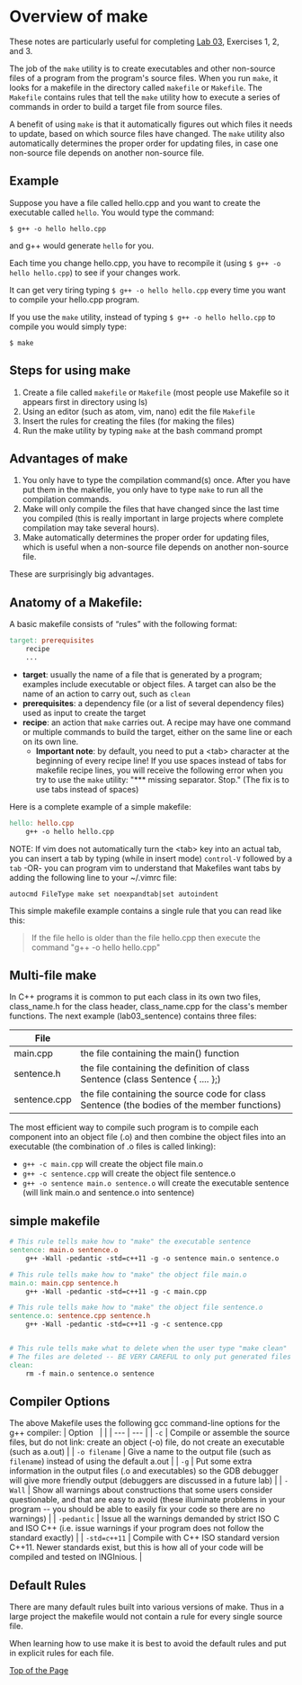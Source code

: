 # Overview of make

These notes are particularly useful for completing [Lab 03](https://github.com/shelleywong/CSCI211-Course-Materials/blob/main/Labs/lab03.md), Exercises 1, 2, and 3.<br>

The job of the `make` utility is to create executables and other non-source files of a program from the program's source files. When you run `make`, it looks for a makefile in the directory called `makefile` or `Makefile`. The `Makefile` contains rules that tell the `make` utility how to execute a series of commands in order to build a target file from source files.<br>

A benefit of using `make` is that it automatically figures out which files it needs to update, based on which source files have changed. The `make` utility also automatically determines the proper order for updating files, in case one non-source file depends on another non-source file.

## Example
Suppose you have a file called hello.cpp and you want to create the executable called `hello`. You would type the command:
```
$ g++ -o hello hello.cpp
```
and g++ would generate `hello` for you.<br>

Each time you change hello.cpp, you have to recompile it (using `$ g++ -o hello hello.cpp`) to see if your changes work.<br>

It can get very tiring typing `$ g++ -o hello hello.cpp` every time you want to compile your hello.cpp program.<br>

If you use the `make` utility, instead of typing `$ g++ -o hello hello.cpp` to compile you would simply type:
```
$ make
```

## Steps for using make

1. Create a file called `makefile` or `Makefile` (most people use Makefile so it appears first in directory using ls)
2. Using an editor (such as atom, vim, nano) edit the file `Makefile`
3. Insert the rules for creating the files (for making the files)
4. Run the make utility by typing `make` at the bash command prompt

## Advantages of make

1. You only have to type the compilation command(s) once. After you have put them in the makefile, you only have to type `make` to run all the compilation commands.
2. Make will only compile the files that have changed since the last time you compiled (this is really important in large projects where complete compilation may take several hours).
3. Make automatically determines the proper order for updating files, which is useful when a non-source file depends on another non-source file.<br>

These are surprisingly big advantages.

## Anatomy of a Makefile:

A basic makefile consists of “rules” with the following format:
```makefile
target: prerequisites
	recipe
	...
```

* **target**: usually the name of a file that is generated by a program; examples include executable or object files. A target can also be the name of an action to carry out, such as `clean`
* **prerequisites**: a dependency file (or a list of several dependency files) used as input to create the target
* **recipe**: an action that `make` carries out. A recipe may have one command or multiple commands to build the target, either on the same line or each on its own line.
	* **Important note**: by default, you need to put a \<tab\> character at the beginning of every recipe line! If you use spaces instead of tabs for makefile recipe lines, you will receive the following error when you try to use the `make` utility: "*** missing separator.  Stop." (The fix is to use tabs instead of spaces)<br>

Here is a complete example of a simple makefile:
```makefile
hello: hello.cpp
	g++ -o hello hello.cpp
```

NOTE: If vim does not automatically turn the \<tab\> key into an actual tab, you can insert a tab by typing (while in insert mode) `control-V` followed by a `tab` -OR- you can program vim to understand that Makefiles want tabs by adding the following line to your ~/.vimrc file:
```
autocmd FileType make set noexpandtab|set autoindent
```

This simple makefile example contains a single rule that you can read like this:

> If the file hello is older than the file hello.cpp then execute the command "g++ -o hello hello.cpp"

## Multi-file make

In C++ programs it is common to put each class in its own two files,  class_name.h for the class header, class_name.cpp for the class's member functions. The next example (lab03_sentence) contains three files:

| File |   |
| --- | --- |
| main.cpp | the file containing the main() function |
| sentence.h | the file containing the definition of class Sentence (class Sentence { .... };) |
| sentence.cpp | the file containing the source code for class Sentence (the bodies of the member functions) |

The most efficient way to compile such program is to compile each component into an object file (.o) and then combine the object files into an executable (the combination of .o files is called linking):<br>

* `g++ -c main.cpp` will create the object file main.o
* `g++ -c sentence.cpp` will create the object file sentence.o
* `g++ -o sentence main.o sentence.o` will create the executable sentence (will link main.o and sentence.o into sentence)

## simple makefile
```makefile
# This rule tells make how to "make" the executable sentence
sentence: main.o sentence.o
	g++ -Wall -pedantic -std=c++11 -g -o sentence main.o sentence.o

# This rule tells make how to "make" the object file main.o
main.o: main.cpp sentence.h
	g++ -Wall -pedantic -std=c++11 -g -c main.cpp

# This rule tells make how to "make" the object file sentence.o
sentence.o: sentence.cpp sentence.h
	g++ -Wall -pedantic -std=c++11 -g -c sentence.cpp


# This rule tells make what to delete when the user type "make clean"
# The files are deleted -- BE VERY CAREFUL to only put generated files here
clean:
	rm -f main.o sentence.o sentence
```

## Compiler Options

The above Makefile uses the following gcc command-line options for the g++ compiler:
| Option &nbsp; |    |
| --- | --- |
| `-c` | Compile or assemble the source files, but do not link: create an object (-o) file, do not create an executable (such as a.out) |
| `-o filename` | Give a name to the output file (such as `filename`) instead of using the default a.out |
| `-g` | Put some extra information in the output files (.o and executables) so the GDB debugger will give more friendly output (debuggers are discussed in a future lab) |
| `-Wall` | Show all warnings about constructions that some users consider questionable, and that are easy to avoid (these illuminate problems in your program -- you should be able to easily fix your code so there are no warnings) |
| `-pedantic` | Issue all the warnings demanded by strict ISO C and ISO C++ (i.e. issue warnings if your program does not follow the standard exactly) |
| `-std=c++11` | Compile with C++ ISO standard version C++11. Newer standards exist, but this is how all of your code will be compiled and tested on INGInious. |

## Default Rules

There are many default rules built into various versions of make. Thus in a large project the makefile would not contain a rule for every single source file.<br>

When learning how to use make it is best to avoid the default rules and put in explicit rules for each file.

[Top of the Page](#overview-of-make)
